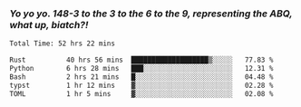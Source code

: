 ### ***Yo yo yo. 148-3 to the 3 to the 6 to the 9, representing the ABQ, what up, biatch?!***

<!--START_SECTION:waka-->

```txt
Total Time: 52 hrs 22 mins

Rust          40 hrs 56 mins  ███████████████████▒░░░░░   77.83 %
Python        6 hrs 28 mins   ███░░░░░░░░░░░░░░░░░░░░░░   12.31 %
Bash          2 hrs 21 mins   █░░░░░░░░░░░░░░░░░░░░░░░░   04.48 %
typst         1 hr 12 mins    ▓░░░░░░░░░░░░░░░░░░░░░░░░   02.28 %
TOML          1 hr 5 mins     ▓░░░░░░░░░░░░░░░░░░░░░░░░   02.08 %
```

<!--END_SECTION:waka-->

<!--
**AJMC2002/AJMC2002** is a ✨ _special_ ✨ repository because its `README.md` (this file) appears on your GitHub profile.

Here are some ideas to get you started:

- 🔭 I’m currently working on ...
- 🌱 I’m currently learning ...
- 👯 I’m looking to collaborate on ...
- 🤔 I’m looking for help with ...
- 💬 Ask me about ...
- 📫 How to reach me: ...
- 😄 Pronouns: ...
- ⚡ Fun fact: ...
-->
